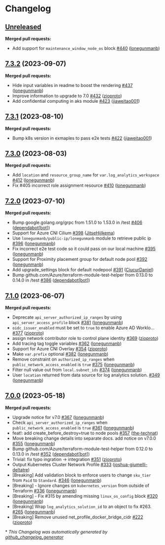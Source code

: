 # Changelog

## [Unreleased](https://github.com/Azure/terraform-azurerm-aks/tree/HEAD)

**Merged pull requests:**

- Add support for `maintenance_window_node_os` block [\#440](https://github.com/Azure/terraform-azurerm-aks/pull/440) ([lonegunmanb](https://github.com/lonegunmanb))

## [7.3.2](https://github.com/Azure/terraform-azurerm-aks/tree/7.3.2) (2023-09-07)

**Merged pull requests:**

- Hide input variables in readme to boost the rendering [\#437](https://github.com/Azure/terraform-azurerm-aks/pull/437) ([lonegunmanb](https://github.com/lonegunmanb))
- Improve information to upgrade to 7.0 [\#432](https://github.com/Azure/terraform-azurerm-aks/pull/432) ([zioproto](https://github.com/zioproto))
- Add confidential computing in aks module [\#423](https://github.com/Azure/terraform-azurerm-aks/pull/423) ([jiaweitao001](https://github.com/jiaweitao001))

## [7.3.1](https://github.com/Azure/terraform-azurerm-aks/tree/7.3.1) (2023-08-10)

**Merged pull requests:**

- Bump k8s version in exmaples to pass e2e tests [\#422](https://github.com/Azure/terraform-azurerm-aks/pull/422) ([jiaweitao001](https://github.com/jiaweitao001))

## [7.3.0](https://github.com/Azure/terraform-azurerm-aks/tree/7.3.0) (2023-08-03)

**Merged pull requests:**

- Add `location` and `resource_group_name` for `var.log_analytics_workspace` [\#412](https://github.com/Azure/terraform-azurerm-aks/pull/412) ([lonegunmanb](https://github.com/lonegunmanb))
- Fix \#405 incorrect role assignment resource [\#410](https://github.com/Azure/terraform-azurerm-aks/pull/410) ([lonegunmanb](https://github.com/lonegunmanb))

## [7.2.0](https://github.com/Azure/terraform-azurerm-aks/tree/7.2.0) (2023-07-10)

**Merged pull requests:**

- Bump google.golang.org/grpc from 1.51.0 to 1.53.0 in /test [\#406](https://github.com/Azure/terraform-azurerm-aks/pull/406) ([dependabot[bot]](https://github.com/apps/dependabot))
- Support for Azure CNI Cilium [\#398](https://github.com/Azure/terraform-azurerm-aks/pull/398) ([JitseHijlkema](https://github.com/JitseHijlkema))
- Use `lonegunmanb/public-ip/lonegunmanb` module to retrieve public ip [\#396](https://github.com/Azure/terraform-azurerm-aks/pull/396) ([lonegunmanb](https://github.com/lonegunmanb))
- Fix incorrect e2e test code so it could pass on our local machine [\#395](https://github.com/Azure/terraform-azurerm-aks/pull/395) ([lonegunmanb](https://github.com/lonegunmanb))
- Support for Proximity placement group for default node pool [\#392](https://github.com/Azure/terraform-azurerm-aks/pull/392) ([lonegunmanb](https://github.com/lonegunmanb))
- Add upgrade\_settings block for default nodepool [\#391](https://github.com/Azure/terraform-azurerm-aks/pull/391) ([CiucurDaniel](https://github.com/CiucurDaniel))
- Bump github.com/Azure/terraform-module-test-helper from 0.13.0 to 0.14.0 in /test [\#386](https://github.com/Azure/terraform-azurerm-aks/pull/386) ([dependabot[bot]](https://github.com/apps/dependabot))

## [7.1.0](https://github.com/Azure/terraform-azurerm-aks/tree/7.1.0) (2023-06-07)

**Merged pull requests:**

- Deprecate `api_server_authorized_ip_ranges` by using `api_server_access_profile` block [\#381](https://github.com/Azure/terraform-azurerm-aks/pull/381) ([lonegunmanb](https://github.com/lonegunmanb))
- `oidc_issuer_enabled` must be set to `true` to enable Azure AD Worklo… [\#377](https://github.com/Azure/terraform-azurerm-aks/pull/377) ([zioproto](https://github.com/zioproto))
- assign network contributor role to control plane identity [\#369](https://github.com/Azure/terraform-azurerm-aks/pull/369) ([zioproto](https://github.com/zioproto))
- Add tracing tag toggle variables [\#362](https://github.com/Azure/terraform-azurerm-aks/pull/362) ([lonegunmanb](https://github.com/lonegunmanb))
- Support for Azure CNI Overlay [\#354](https://github.com/Azure/terraform-azurerm-aks/pull/354) ([zioproto](https://github.com/zioproto))
- Make `var.prefix` optional [\#382](https://github.com/Azure/terraform-azurerm-aks/pull/382) ([lonegunmanb](https://github.com/lonegunmanb))
- Remove constraint on `authorized_ip_ranges` when `public_network_access_enabled` is `true` [\#375](https://github.com/Azure/terraform-azurerm-aks/pull/375) ([lonegunmanb](https://github.com/lonegunmanb))
- Filter null value out from `local.subnet_ids` [\#374](https://github.com/Azure/terraform-azurerm-aks/pull/374) ([lonegunmanb](https://github.com/lonegunmanb))
- User `location` returned from data source for log analytics solution. [\#349](https://github.com/Azure/terraform-azurerm-aks/pull/349) ([lonegunmanb](https://github.com/lonegunmanb))

## [7.0.0](https://github.com/Azure/terraform-azurerm-aks/tree/7.0.0) (2023-05-18)

**Merged pull requests:**

- Upgrade notice for v7.0 [\#367](https://github.com/Azure/terraform-azurerm-aks/pull/367) ([lonegunmanb](https://github.com/lonegunmanb))
- Check `api_server_authorized_ip_ranges` when `public_network_access_enabled` is `true` [\#361](https://github.com/Azure/terraform-azurerm-aks/pull/361) ([lonegunmanb](https://github.com/lonegunmanb))
- feat!: add create\_before\_destroy=true to node pools [\#357](https://github.com/Azure/terraform-azurerm-aks/pull/357) ([the-technat](https://github.com/the-technat))
- Move breaking change details into separate docs. add notice on v7.0.0 [\#355](https://github.com/Azure/terraform-azurerm-aks/pull/355) ([lonegunmanb](https://github.com/lonegunmanb))
- Bump github.com/Azure/terraform-module-test-helper from 0.12.0 to 0.13.0 in /test [\#352](https://github.com/Azure/terraform-azurerm-aks/pull/352) ([dependabot[bot]](https://github.com/apps/dependabot))
- Trivial: fix typo ingration -\> integration [\#351](https://github.com/Azure/terraform-azurerm-aks/pull/351) ([zioproto](https://github.com/zioproto))
- Output Kubernetes Cluster Network Profile [\#333](https://github.com/Azure/terraform-azurerm-aks/pull/333) ([joshua-giumelli-deltatre](https://github.com/joshua-giumelli-deltatre))
- \[Breaking\] Add validation block to enforce users to change `sku_tier` from `Paid` to `Standard`. [\#346](https://github.com/Azure/terraform-azurerm-aks/pull/346) ([lonegunmanb](https://github.com/lonegunmanb))
- \[Breaking\] - Ignore changes on `kubernetes_version` from outside of Terraform [\#336](https://github.com/Azure/terraform-azurerm-aks/pull/336) ([lonegunmanb](https://github.com/lonegunmanb))
- \[Breaking\] - Fix \#315 by amending missing `linux_os_config` block [\#320](https://github.com/Azure/terraform-azurerm-aks/pull/320) ([lonegunmanb](https://github.com/lonegunmanb))
- \[Breaking\]  Wrap `log_analytics_solution_id` to an object to fix \#263. [\#265](https://github.com/Azure/terraform-azurerm-aks/pull/265) ([lonegunmanb](https://github.com/lonegunmanb))
- \[Breaking\] Remove unused net\_profile\_docker\_bridge\_cidr [\#222](https://github.com/Azure/terraform-azurerm-aks/pull/222) ([zioproto](https://github.com/zioproto))



\* *This Changelog was automatically generated by [github_changelog_generator](https://github.com/github-changelog-generator/github-changelog-generator)*
